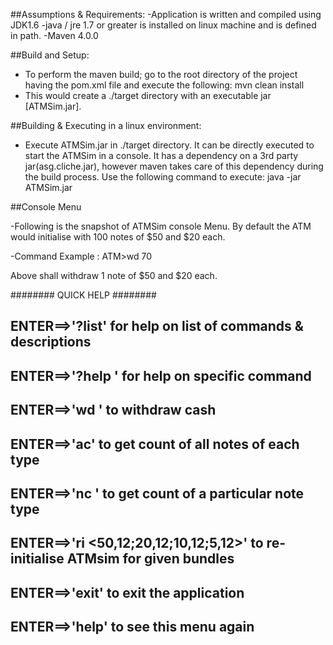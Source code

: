 ##Assumptions & Requirements:
-Application is written and compiled using JDK1.6 
-java / jre 1.7 or greater is installed on linux machine and is defined in path.
-Maven 4.0.0

##Build and Setup: 
- To perform the maven build; go to the root directory of the project having the pom.xml file and execute the following: 
  mvn clean install
- This would create a ./target directory with an executable jar [ATMSim.jar].

##Building & Executing in a linux environment:
- Execute ATMSim.jar in ./target directory. It can be directly executed to start the ATMSim in a console.
   It has a dependency on a 3rd party jar(asg.cliche.jar), however maven takes care of this dependency during the build process.
  Use the following command to execute: 
    java -jar ATMSim.jar

##Console Menu

-Following is the snapshot of ATMSim console Menu.
  By default the ATM would initialise with 100 notes of $50 and $20 each. 

-Command Example : 
  ATM>wd 70 

  Above shall withdraw 1 note of $50 and $20 each. 

 ########   QUICK HELP   ########
 ##
 ##
 ## ENTER==>'?list' for help on list of commands & descriptions
 ## ENTER==>'?help <cmd>' for help on specific command
 ##
 ##
 ## ENTER==>'wd <amount>' to withdraw cash
 ## ENTER==>'ac' to get count of all notes of each type
 ## ENTER==>'nc <denomination>' to get count of a particular note type
 ## ENTER==>'ri <50,12;20,12;10,12;5,12>' to re-initialise ATMsim for given bundles
 ##
 ##
 ## ENTER==>'exit' to exit the application
 ##
 ## ENTER==>'help' to see this menu again 
